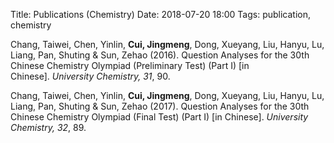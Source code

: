 Title: Publications (Chemistry)
Date: 2018-07-20 18:00
Tags: publication, chemistry

Chang, Taiwei, Chen, Yinlin, **Cui, Jingmeng**, Dong, Xueyang, Liu, Hanyu, Lu, Liang, Pan, Shuting & Sun, Zehao (2016). Question Analyses for the 30th Chinese Chemistry Olympiad (Preliminary Test) (Part I) [in Chinese]. *University Chemistry, 31*, 90. 

Chang, Taiwei, Chen, Yinlin, **Cui, Jingmeng**, Dong, Xueyang, Liu, Hanyu, Lu, Liang, Pan, Shuting & Sun, Zehao (2017). Question Analyses for the 30th Chinese Chemistry Olympiad (Final Test) (Part I) [in Chinese]. *University Chemistry, 32*, 89. 